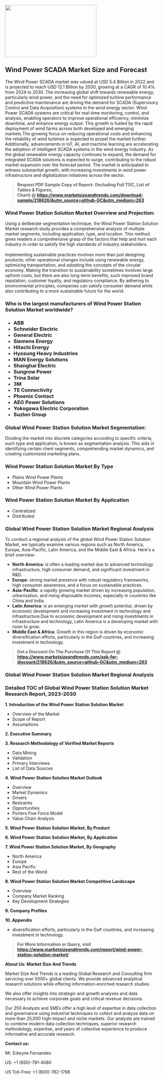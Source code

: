 <p><img class="alignnone size-medium wp-image-20088" src="https://ffe5etoiles.com/wp-content/uploads/2024/12/MST1-300x171.png" alt="" width="300" height="171" /></p><h2>Wind Power SCADA Market Size and Forecast</h2><p>The Wind Power SCADA market was valued at USD 5.4 Billion in 2022 and is projected to reach USD 12.1 Billion by 2030, growing at a CAGR of 10.4% from 2024 to 2030. The increasing global shift towards renewable energy, particularly wind power, and the need for optimized turbine performance and predictive maintenance are driving the demand for SCADA (Supervisory Control and Data Acquisition) systems in the wind energy sector. Wind Power SCADA systems are critical for real-time monitoring, control, and analysis, enabling operators to improve operational efficiency, minimize downtime, and enhance energy output. This growth is fueled by the rapid deployment of wind farms across both developed and emerging markets.The growing focus on reducing operational costs and enhancing the reliability of wind turbines is expected to propel the market further. Additionally, advancements in IoT, AI, and machine learning are accelerating the adoption of intelligent SCADA systems in the wind energy industry. As the global renewable energy capacity continues to expand, the demand for integrated SCADA solutions is expected to surge, contributing to the robust market expansion over the forecast period. The market is anticipated to witness substantial growth, with increasing investments in wind power infrastructure and digitalization initiatives across the sector.</p></p><blockquote id="" class=""><strong>Request PDF Sample Copy of Report: (Including Full TOC, List of Tables &amp; Figures, Chart)&nbsp;@&nbsp;<strong><a href="https://www.marketsizeandtrends.com/download-sample/218626/&utm_source=github-GC&utm_medium=263" target="_blank">https://www.marketsizeandtrends.com/download-sample/218626/&utm_source=github-GC&utm_medium=263</a></strong></strong></blockquote><h3 id="" class="">Wind Power Station Solution Market&nbsp;Overview and Projection:</h3><p id="" class="">Using a deliberate segmentation technique, the Wind Power Station Solution Market research study provides a comprehensive analysis of multiple market segments, including application, type, and location. This method gives readers a comprehensive grasp of the factors that help and hurt each industry in order to satisfy the high standards of industry stakeholders. <br /> <br />Implementing sustainable practices involves more than just designing products; other operational changes include using renewable energy, optimizing transportation, and adopting the concepts of the circular economy. Making the transition to sustainability sometimes involves large upfront costs, but there are also long-term benefits, such improved brand reputation, customer loyalty, and regulatory compliance. By adhering to environmental principles, companies can satisfy consumer demand while also contributing to a more sustainable future for the world.</p><h3 id="" class="">Who is the largest manufacturers of&nbsp;Wind Power Station Solution Market worldwide?</h3><h3 class=""><p><ul><li>ABB </li><li> Schneider Electric </li><li> General Electric </li><li> Siemens Energy </li><li> Hitachi Energy </li><li> Hyosung Heavy Industries </li><li> MAN Energy Solutions </li><li> Shanghai Electric </li><li> Sungrow Power </li><li> Trina Solar </li><li> 3M </li><li> TE Connectivity </li><li> Phoenix Contact </li><li> AEG Power Solutions </li><li> Yokogawa Electric Corporation </li><li> Suzlon Group</li></ul></p></h3><h3 id="" class="">Global&nbsp;Wind Power Station Solution Market Segmentation:</h3><p id="" class="">Dividing the market into discrete categories according to specific criteria, such type and application, is known as segmentation analysis. This aids in identifying certain client segments, comprehending market dynamics, and creating customized marketing plans.</p><h3 id="" class="">Wind Power Station Solution Market&nbsp;By Type</h3><p><p><ul><li>Plains Wind Power Plants</li><li> Mountain Wind Power Plants</li><li> Other Wind Power Plants</p></li></ul></p></p><h3 id="" class="">Wind Power Station Solution Market&nbsp;By Application</h3><p class=""><p><ul><li>Centralized</li><li> Distributed</li></ul></p></p><h3 id="" class="">Global Wind Power Station Solution Market Regional Analysis</h3><p id="" class="">To conduct a regional analysis of the global Wind Power Station Solution Market, we typically examine various regions such as North America, Europe, Asia-Pacific, Latin America, and the Middle East &amp; Africa. Here's a brief overview:</p><ul><li><strong>North America</strong>: is often a leading market due to advanced technology infrastructure, high consumer demand, and significant investment in R&amp;D.</li><li><strong>Europe</strong>: strong market presence with robust regulatory frameworks, high consumer awareness, and a focus on sustainable practices.</li><li><strong>Asia-Pacific</strong>: a rapidly growing market driven by increasing population, urbanization, and rising disposable incomes, especially in countries like China and India.</li><li><strong>Latin America</strong>: is an emerging market with growth potential, driven by economic development and increasing investment in technology and infrastructure.Due to economic development and rising investments in infrastructure and technology, Latin America is a developing market with room to grow.</li><li><strong>Middle East &amp; Africa</strong>: Growth in this region is driven by economic diversification efforts, particularly in the Gulf countries, and increasing investment in technology.</li></ul><blockquote id="" class=""><strong>Get a Discount On The Purchase Of This Report @ <strong><a href="https://www.marketsizeandtrends.com/ask-for-discount/218626/&utm_source=github-GC&utm_medium=263" target="_blank">https://www.marketsizeandtrends.com/ask-for-discount/218626/&utm_source=github-GC&utm_medium=263</a></strong></strong></blockquote><h3 id="" class="">Global Wind Power Station Solution Market Regional Analysis</h3><h3 id="" class="">Detailed TOC of Global Wind Power Station Solution Market Research Report, 2023-2030</h3><p id="" class=""><strong>1. Introduction of the Wind Power Station Solution Market</strong></p><ul><li>Overview of the Market</li><li>Scope of Report</li><li>Assumptions</li></ul><p id="" class=""><strong>2. Executive Summary</strong></p><p id="" class=""><strong>3. Research Methodology of Verified Market Reports</strong></p><ul><li>Data Mining</li><li>Validation</li><li>Primary Interviews</li><li>List of Data Sources</li></ul><p id="" class=""><strong>4. Wind Power Station Solution Market Outlook</strong></p><ul><li>Overview</li><li>Market Dynamics</li><li>Drivers</li><li>Restraints</li><li>Opportunities</li><li>Porters Five Force Model</li><li>Value Chain Analysis</li></ul><p id="" class=""><strong>5. Wind Power Station Solution Market, By Product</strong></p><p id="" class=""><strong>6. Wind Power Station Solution Market, By Application</strong></p><p id="" class=""><strong>7. Wind Power Station Solution Market, By Geography</strong></p><ul><li>North America</li><li>Europe</li><li>Asia Pacific</li><li>Rest of the World</li></ul><p id="" class=""><strong>8. Wind Power Station Solution Market Competitive Landscape</strong></p><ul><li>Overview</li><li>Company Market Ranking</li><li>Key Development Strategies</li></ul><p id="" class=""><strong>9. Company Profiles</strong></p><p id="" class=""><strong>10. Appendix</strong></p><ul><li>diversification efforts, particularly in the Gulf countries, and increasing investment in technology.</li></ul><blockquote id="" class=""><strong>For More Information or Query, visit <strong><strong><a href="https://www.marketsizeandtrends.com/report/wind-power-station-solution-market/" target="_blank">https://www.marketsizeandtrends.com/report/wind-power-station-solution-market/</a></strong></strong></strong></blockquote><p id="" class=""><strong>About Us: Market Size And Trends</strong></p><p id="" class="">Market Size And Trends is a leading Global Research and Consulting firm servicing over 5000+ global clients. We provide advanced analytical research solutions while offering information-enriched research studies.</p><p id="" class="">We also offer insights into strategic and growth analyses and data necessary to achieve corporate goals and critical revenue decisions.</p><p id="" class="">Our 250 Analysts and SMEs offer a high level of expertise in data collection and governance using industrial techniques to collect and analyze data on more than 25,000 high-impact and niche markets. Our analysts are trained to combine modern data collection techniques, superior research methodology, expertise, and years of collective experience to produce informative and accurate research.</p><p id="" class=""><strong>Contact us:</strong></p><p id="" class="">Mr. Edwyne Fernandes</p><p id="" class="">US: +1 (650)-781-4080</p><p id="" class="">US Toll-Free: +1 (800)-782-1768</p>

